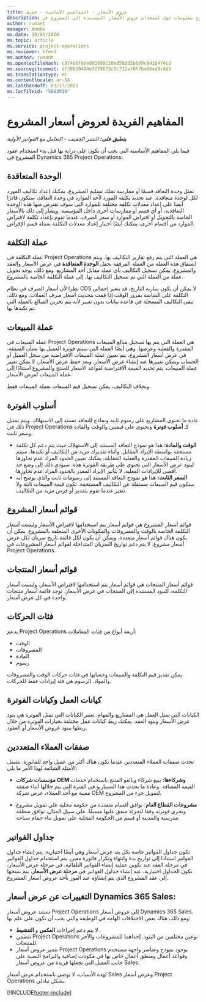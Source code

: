 ```yaml
---
title: عروض الأسعار - المفاهيم الأساسية - خفيف
description: يوفر هذا الموضوع معلومات حول استخدام عروض الأسعار المستندة إلى المشروع في Project Operations.
author: rumant
manager: Annbe
ms.date: 10/01/2020
ms.topic: article
ms.service: project-operations
ms.reviewer: kfend
ms.author: rumant
ms.openlocfilehash: c97488f8be003099210ed58dd5b609c8416474cd
ms.sourcegitcommit: df30839484ef278675c5c712af0f7ba66ed9cdd3
ms.translationtype: HT
ms.contentlocale: ar-SA
ms.lasthandoff: 03/17/2021
ms.locfileid: "5663938"
---
```

# <a name="concepts-unique-to-project-quotes"></a>المفاهيم الفريدة لعروض أسعار المشروع

_**ينطبق على:** النشر الخفيف – التعامل مع الفواتير الأولية_


فيما يلي المفاهيم الأساسية التي يجب أن تكون على دراية بها قبل بدء استخدام عقود المشروع في Dynamics 365 Project Operations:

## <a name="contracting-unit"></a>الوحدة المتعاقدة

تمثل وحدة التعاقد قسمًا أو ممارسة تملك تسليم المشروع. يمكنك إعداد تكاليف المورد لكل لوحدة متعاقدة. عند تحديد تكلفة المورد لأحد الموارد في وحدة التعاقد، ستكون قادرًا أيضا على إعداد معدلات تكلفة مختلفة للموارد التي سوف تقترض منها هذه الوحدة التعاقدية، أو أي قسم أو ممارسات أخرى داخل المؤسسة. ويشار إلى ذلك بالأسعار الخاصة بالتحويل أو اقتراض الموارد أو سعر الصرف. عندما تقوم بإعداد تكلفة لاقتراض الموارد من أقسام أخرى، يمكنك أيضًا اختيار إعداد معدلات التكلفة بعملة قسم الإقراض.

## <a name="cost-currency"></a>عملة التكلفة

عملة التكلفة في Project Operations هي العملة التي يتم رفع تقارير التكاليف بها. ويتم اشتقاق هذه العملة من العملة المرفقة بحقل **الوحدة المتعاقدة** في عرض الأسعار والعقد والمشروع. يمكن تسجيل التكاليف بأي عملة مقابل أحد المشاريع. ومع ذلك، يوجد تحويل عملة من العملة التي تم تسجيل التكاليف بها، إلى عملة التكلفة الخاصة بالمشروع.

نظرا لأن أسعار الصرف في نظام CDS لا يمكن أن يكون سارية التاريخ، قد يتغير إجمالي التكلفة على الشاشة بمرور الوقت إذا قمت بتحديث أسعار صرف العملات. ومع ذلك، تبقى التكاليف المسجلة في قاعدة بيانات بدون تغيير لأنه يتم تخزين المبالغ بالعملة التي تم تكبدها بها.

## <a name="sales-currency"></a>عملة المبيعات

عمله المبيعات في Project Operations هي العملة التي يتم بها تسجيل مبالغ المبيعات المقدرة والفعلية وعرضها. وهي أيضًا العملة التي سيتم فوترة العميل بها بشأن الصفقة. في عرض أسعار المشروع، يتم تعيين عملة المبيعات الافتراضية من سجل العميل أو الحساب ويمكن تغييرها عند إنشاء عرض الأسعار. وبعد حفظ عرض الأسعار، لا يمكن تغيير عملة المبيعات. يتم تحديد القيمة الافتراضية لقواعد الأسعار للمنتج والمشروع استنادًا إلى عملة المبيعات لعرض الأسعار.

وبخلاف التكاليف، يمكن تسجيل قيم المبيعات بعملة المبيعات فقط.

## <a name="billing-method"></a>أسلوب الفوترة

عادة ما تحتوى المشاريع على رسوم ثابتة ونماذج للتعاقد تستند إلى الاستهلاك. ويتم تمثيل ذلك في Project Operations كـ **أسلوب فوترة** وتحتوي على قيمتين والوقت والمادة وسعر ثابت.

- **الوقت والمادة:** هذا هو نموذج التعاقد المستند إلى الاستهلاك حيث يتم دعم كل تكلفة مستحقة بواسطة الإيراد المقابل. وأثناء تقديرك مزيد من التكاليف أو تكبدها، سيتم زيادة المبيعات المقدرة والفعلية المقابلة. يمكنك تعيين الحدود المراد عدم تجاوزها لبنود عرض الأسعار التي تحتوي على طريقة الفوترة هذه. سيؤدي ذلك إلى وضع حد أقصى للإيرادات الفعلية. لا يتأثير الإيراد المقدر بالحدود المراد عدم تجاوزها.
- **السعر الثابت:** هذا هو نموذج التعاقد المستند إلى رسومات ثابت والذي يوضح أنه ستكون قيم المبيعات مستقلة عن التكاليف المستحقة. تكون قيمة المبيعات ثابتة ولا تتغير عندما تقوم بتقدير أو فرض مزيد من التكاليف.

## <a name="project-price-lists"></a>قوائم أسعار المشروع

قوائم أسعار المشروع هي قوائم أسعار يتم استخدامها لافتراض الأسعار وليست أسعار التكلفة الخاصة بالوقت والمصروفات والمكونات الأخرى المتعلقة بالمشروع. يمكن أن يكون هناك قوائم أسعار متعددة، ويمكن أن يكون لكل قائمة تاريخ سريان لكل عرض أسعار مشروع. لا يتم دعم تواريخ السريان المتداخلة لقوائم أسعار المشروعات في Project Operations.

## <a name="product-price-lists"></a>قوائم أسعار المنتجات

قوائم أسعار المنتجات هي قوائم أسعار يتم استخدامها لافتراض الأسعار، وليست أسعار التكلفة، للبنود المستندة إلى المنتجات في عرض الأسعار. توجد قائمة أسعار منتجات واحدة في كل عرض أسعار.

## <a name="transaction-classes"></a>فئات الحركات

يدعم Project Operations أربعة أنواع من فئات المعاملات:

- الوقت
- المصروفات
- المادة
- رسوم

يمكن تقدير قيم التكلفة والمبيعات وحسابها في فئات حركات الوقت والمصروفات والمواد. الرسوم هي فئة إيرادات فقط للحركات.

## <a name="work-entities-and-billing-entities"></a>كيانات العمل وكيانات الفوترة

الكيانات التي تمثل العمل هي المشاريع والمهام. تعتبر الكيانات التي تمثل الفوترة هي بنود عرض الأسعار وبنود العقد. يمكنك ربط كيانات عمل مختلفة بخيارات الفوترة من خلال ربطها ببنود عروض الأسعار أو العقود.

## <a name="multi-customer-deals"></a>صفقات العملاء المتعددين

تحدث صفقات العملاء المتعددين عندما يكون هناك أكثر من عميل واحد للفاتورة. تشمل الأمثلة الشائعة لهذا الأمر ما يلي:

- **مؤسسات شركات OEM وشركاءها:** يبيع شركاء وبائعو المنتج باستخدام خدمات القيمة المضافة. وعادة ما يحدث هذا السيناريو في الفترة التي يتم خلالها أثناء صفقة معينة مع أحد العملاء، عرض شركة OEM لتمويل جزء من المشروع. 

- **مشروعات القطاع العام**: توافق أقسام متعددة من حكومة محلية على تمويل مشروع وتجري فوترته وفقا لتجزئة متفق عليها مسبقًا. على سبيل المثال، توافق منطقة مدرسية والمدينة أو قسم من الحكومة المحلية على تمويل بناء حمام سباحة.

## <a name="invoice-schedules"></a>جداول الفواتير

تكون جداول الفواتير خاصة بكل بند عرض أسعار وهي أيضًا اختيارية. يتم إنشاء جداول الفواتير استنادا إلى تواريخ بدء وانتهاء وتكرار فاتورة معين. يتم استخدام جداول الفواتير في مرحلة العقد عند تكوين عملية إنشاء الفواتير التلقائية. في مرحلة عرض الأسعار، تكون الجداول اختيارية. عند إنشاء جداول الفواتير في **مرحلة عرض الأسعار**، يتم نسخها إلى عقد المشروع الذي يتم إنشاؤه عند الفوز بأحد عروض أسعار المشروع.

## <a name="changes-from-dynamics-365-sales-quote"></a>التغييرات عن عرض أسعار Dynamics 365 Sales:

تستند عروض أسعار Project Operations إلى عروض أسعار Dynamics 365 Sales. ومع ذلك، هناك بعض الاختلافات الهامة في الوظيفة والتي يجب أن تكون على علم بها:

- لا يتم دعم إجراءات **العكس** و **التنشيط**.
- تتضمن Project Operations نوعين مختلفين من البنود. إحداهما للمشروعات والآخر للمنتجات.
- تتميز عروض أسعار Project Operations بوجود نموذج وعناصر واجهة مستخدم وقواعد أعمال ومنطق أعمال خاص بها في مكونات إضافية والبرامج النصية على جانب العميل التي تجعلها فريدة من عروض أسعار Sales.

لهذه الأسباب، لا يوصي باستخدام عرض أسعار Sales وعرض أسعار Project Operations بشكل تبادلي.


[!INCLUDE[footer-include](../../includes/footer-banner.md)]
